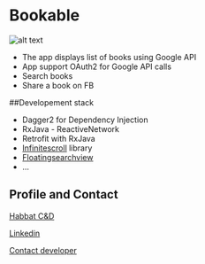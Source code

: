 # Bookable
![alt text](https://github.com/HT-Moh/Bookable/Screenshot_01.png)

- The app displays list of books using Google API 
- App support OAuth2 for Google API calls
- Search books
- Share a book on FB


##Developement stack

- Dagger2 for Dependency Injection
- RxJava - ReactiveNetwork
- Retrofit with RxJava
- [Infinitescroll](https://github.com/pwittchen/InfiniteScroll) library
- [Floatingsearchview](https://github.com/arimorty/floatingsearchview)
- ...



## Profile and Contact

[Habbat C&D](https://www.habbat.ch)

[Linkedin](https://www.linkedin.com/in/habbat-mohamed-41233428/)

[Contact developer](mohamed@habbat.ch)
